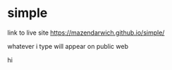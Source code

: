 # simple

link to live site https://mazendarwich.github.io/simple/

whatever i type will appear on public web

hi

